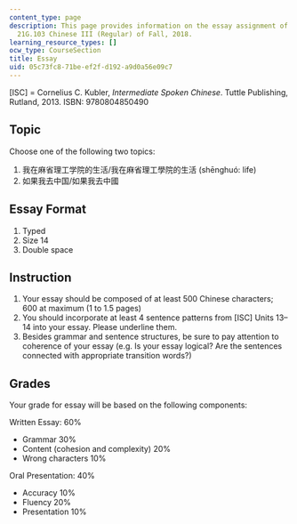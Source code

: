 ```yaml
---
content_type: page
description: This page provides information on the essay assignment of MIT course
  21G.103 Chinese III (Regular) of Fall, 2018.
learning_resource_types: []
ocw_type: CourseSection
title: Essay
uid: 05c73fc8-71be-ef2f-d192-a9d0a56e09c7
---
```


\[ISC\] = Cornelius C. Kubler, _Intermediate Spoken Chinese_. Tuttle Publishing, Rutland, 2013. ISBN: 9780804850490

Topic
-----

Choose one of the following two topics:

1.  我在⿇省理⼯学院的⽣活/我在麻省理工學院的生活 (shēnghuó: life)
2.  如果我去中国/如果我去中國

Essay Format
------------

1.  Typed
2.  Size 14
3.  Double space

Instruction
-----------

1.  Your essay should be composed of at least 500 Chinese characters; 600 at maximum (1 to 1.5 pages)
2.  You should incorporate at least 4 sentence patterns from \[ISC\] Units 13–14 into your essay. Please underline them.
3.  Besides grammar and sentence structures, be sure to pay attention to coherence of your essay (e.g. Is your essay logical? Are the sentences connected with appropriate transition words?)

Grades
------

Your grade for essay will be based on the following components:

Written Essay: 60%

*   Grammar 30%
*   Content (cohesion and complexity) 20%
*   Wrong characters 10%

Oral Presentation: 40%

*   Accuracy 10%
*   Fluency 20%
*   Presentation 10%